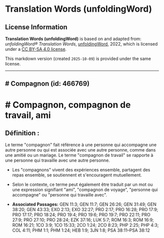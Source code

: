 # Translation Words (unfoldingWord)

## License Information

**Translation Words (unfoldingWord)** is based on and adapted from: _unfoldingWord® Translation Words_, [unfoldingWord](https://unfoldingword.org/utw), 2022, which is licensed under a [CC BY-SA 4.0 license](https://creativecommons.org/licenses/by-sa/4.0/legalcode.en).

This markdown version (created `2025-10-09`) is provided under the same license.



--------------------------------

## # Compagnon (id: 466769)

\# Compagnon, compagnon de travail, ami
=======================================

Définition :
------------

Le terme "compagnon" fait référence à une personne qui accompagne une autre personne ou qui est associée avec une autre personne, comme dans une amitié ou un mariage. Le terme "compagnon de travail" se rapporte à une personne qui travaille avec une autre personne.

* Les "compagnons" vivent des expériences ensemble, partagent des repas ensemble, se soutiennent et s'encouragent mutuellement.
* Selon le contexte, ce terme peut également être traduit par un mot ou une expression signifiant "ami", "compagnon de voyage", "personne qui accompagne" ou "personne qui travaille avec".

* **Associated Passages:** GEN 11:3; GEN 11:7; GEN 26:26; GEN 31:49; GEN 38:20; GEN 43:33; EXO 2:13; EXO 32:27; PRO 2:17; PRO 16:28; PRO 17:9; PRO 17:17; PRO 18:24; PRO 19:4; PRO 19:6; PRO 19:7; PRO 22:11; PRO 27:9; PRO 27:10; PRO 28:24; EZK 37:16; LUK 5:7; ROM 16:3; ROM 16:9; ROM 16:21; 1CO 3:9; 1CO 15:33; 2CO 1:24; 2CO 8:23; PHP 2:25; PHP 4:3; COL 4:11; PHM 1:1; PHM 1:24; HEB 1:9; 3JN 1:8; PSA 38:11–PSA 38:12

